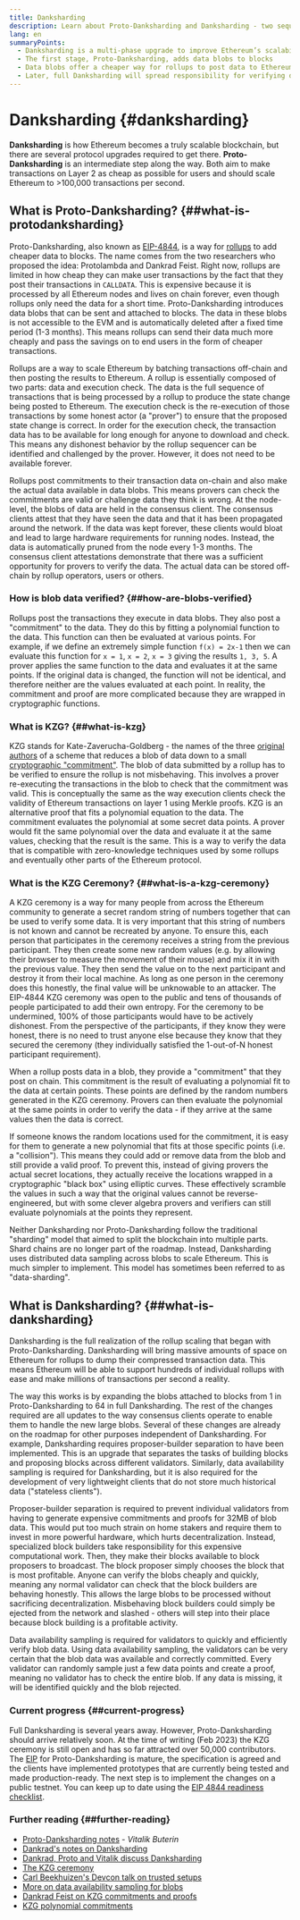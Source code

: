 ```yaml
---
title: Danksharding
description: Learn about Proto-Danksharding and Danksharding - two sequential upgrades for scaling Ethereum.
lang: en
summaryPoints:
  - Danksharding is a multi-phase upgrade to improve Ethereum’s scalability and capacity.
  - The first stage, Proto-Danksharding, adds data blobs to blocks
  - Data blobs offer a cheaper way for rollups to post data to Ethereum and those costs can be passed on to users in the form of lower transaction fees.
  - Later, full Danksharding will spread responsibility for verifying data blobs across subsets of nodes, further scaling Ethereum to more than 100,000 transactions per second.
---
```


# Danksharding \{#danksharding}

**Danksharding** is how Ethereum becomes a truly scalable blockchain, but there are several protocol upgrades required to get there. **Proto-Danksharding** is an intermediate step along the way. Both aim to make transactions on Layer 2 as cheap as possible for users and should scale Ethereum to >100,000 transactions per second.

## What is Proto-Danksharding? \{##what-is-protodanksharding}

Proto-Danksharding, also known as [EIP-4844](https://eips.ethereum.org/EIPS/eip-4844), is a way for [rollups](/layer2/#rollups) to add cheaper data to blocks. The name comes from the two researchers who proposed the idea: Protolambda and Dankrad Feist. Right now, rollups are limited in how cheap they can make user transactions by the fact that they post their transactions in `CALLDATA`. This is expensive because it is processed by all Ethereum nodes and lives on chain forever, even though rollups only need the data for a short time. Proto-Danksharding introduces data blobs that can be sent and attached to blocks. The data in these blobs is not accessible to the EVM and is automatically deleted after a fixed time period (1-3 months). This means rollups can send their data much more cheaply and pass the savings on to end users in the form of cheaper transactions.

<ExpandableCard title="Why do blobs make rollups cheaper?" eventCategory="/roadmap/danksharding" eventName="clicked why do blocks make rollups cheaper?">

Rollups are a way to scale Ethereum by batching transactions off-chain and then posting the results to Ethereum. A rollup is essentially composed of two parts: data and execution check. The data is the full sequence of transactions that is being processed by a rollup to produce the state change being posted to Ethereum. The execution check is the re-execution of those transactions by some honest actor (a "prover") to ensure that the proposed state change is correct. In order for the execution check, the transaction data has to be available for long enough for anyone to download and check. This means any dishonest behavior by the rollup sequencer can be identified and challenged by the prover. However, it does not need to be available forever.

</ExpandableCard>

<ExpandableCard title="Why is it OK to delete the blob data?" eventCategory="/roadmap/danksharding" eventName="clicked why is it OK to delete the blob data?">

Rollups post commitments to their transaction data on-chain and also make the actual data available in data blobs. This means provers can check the commitments are valid or challenge data they think is wrong. At the node-level, the blobs of data are held in the consensus client. The consensus clients attest that they have seen the data and that it has been propagated around the network. If the data was kept forever, these clients would bloat and lead to large hardware requirements for running nodes. Instead, the data is automatically pruned from the node every 1-3 months. The consensus client attestations demonstrate that there was a sufficient opportunity for provers to verify the data. The actual data can be stored off-chain by rollup operators, users or others.

</ExpandableCard>

### How is blob data verified? \{##how-are-blobs-verified}

Rollups post the transactions they execute in data blobs. They also post a "commitment" to the data. They do this by fitting a polynomial function to the data. This function can then be evaluated at various points. For example, if we define an extremely simple function `f(x) = 2x-1` then we can evaluate this function for `x = 1`, `x = 2`, `x = 3` giving the results `1, 3, 5`. A prover applies the same function to the data and evaluates it at the same points. If the original data is changed, the function will not be identical, and therefore neither are the values evaluated at each point. In reality, the commitment and proof are more complicated because they are wrapped in cryptographic functions.

### What is KZG? \{##what-is-kzg}

KZG stands for Kate-Zaverucha-Goldberg - the names of the three [original authors](https://link.springer.com/chapter/10.1007/978-3-642-17373-8_11) of a scheme that reduces a blob of data down to a small [cryptographic "commitment"](https://dankradfeist.de/ethereum/2020/06/16/kate-polynomial-commitments.html). The blob of data submitted by a rollup has to be verified to ensure the rollup is not misbehaving. This involves a prover re-executing the transactions in the blob to check that the commitment was valid. This is conceptually the same as the way execution clients check the validity of Ethereum transactions on layer 1 using Merkle proofs. KZG is an alternative proof that fits a polynomial equation to the data. The commitment evaluates the polynomial at some secret data points. A prover would fit the same polynomial over the data and evaluate it at the same values, checking that the result is the same. This is a way to verify the data that is compatible with zero-knowledge techniques used by some rollups and eventually other parts of the Ethereum protocol.

### What is the KZG Ceremony? \{##what-is-a-kzg-ceremony}

A KZG ceremony is a way for many people from across the Ethereum community to generate a secret random string of numbers together that can be used to verify some data. It is very important that this string of numbers is not known and cannot be recreated by anyone. To ensure this, each person that participates in the ceremony receives a string from the previous participant. They then create some new random values (e.g. by allowing their browser to measure the movement of their mouse) and mix it in with the previous value. They then send the value on to the next participant and destroy it from their local machine. As long as one person in the ceremony does this honestly, the final value will be unknowable to an attacker. The EIP-4844 KZG ceremony was open to the public and tens of thousands of people participated to add their own entropy. For the ceremony to be undermined, 100% of those participants would have to be actively dishonest. From the perspective of the participants, if they know they were honest, there is no need to trust anyone else because they know that they secured the ceremony (they individually satisfied the 1-out-of-N honest participant requirement).

<ExpandableCard title="What is the random number from the KZG ceremony used for?" eventCategory="/roadmap/danksharding" eventName="clicked why is the random number from the KZG ceremony used for?">

When a rollup posts data in a blob, they provide a "commitment" that they post on chain. This commitment is the result of evaluating a polynomial fit to the data at certain points. These points are defined by the random numbers generated in the KZG ceremony. Provers can then evaluate the polynomial at the same points in order to verify the data - if they arrive at the same values then the data is correct.

</ExpandableCard>

<ExpandableCard title="Why does the KZG random data have to stay secret?" eventCategory="/roadmap/danksharding" eventName="clicked why does the KZG random data have to stay secret?">

If someone knows the random locations used for the commitment, it is easy for them to generate a new polynomial that fits at those specific points (i.e. a "collision"). This means they could add or remove data from the blob and still provide a valid proof. To prevent this, instead of giving provers the actual secret locations, they actually receive the locations wrapped in a cryptographic "black box" using elliptic curves. These effectively scramble the values in such a way that the original values cannot be reverse-engineered, but with some clever algebra provers and verifiers can still evaluate polynomials at the points they represent.

</ExpandableCard>

<InfoBanner isWarning mb={8}>
  Neither Danksharding nor Proto-Danksharding follow the traditional "sharding" model that aimed to split the blockchain into multiple parts. Shard chains are no longer part of the roadmap. Instead, Danksharding uses distributed data sampling across blobs to scale Ethereum. This is much simpler to implement. This model has sometimes been referred to as "data-sharding".
</InfoBanner>

## What is Danksharding? \{##what-is-danksharding}

Danksharding is the full realization of the rollup scaling that began with Proto-Danksharding. Danksharding will bring massive amounts of space on Ethereum for rollups to dump their compressed transaction data. This means Ethereum will be able to support hundreds of individual rollups with ease and make millions of transactions per second a reality.

The way this works is by expanding the blobs attached to blocks from 1 in Proto-Danksharding to 64 in full Danksharding. The rest of the changes required are all updates to the way consensus clients operate to enable them to handle the new large blobs. Several of these changes are already on the roadmap for other purposes independent of Danksharding. For example, Danksharding requires proposer-builder separation to have been implemented. This is an upgrade that separates the tasks of building blocks and proposing blocks across different validators. Similarly, data availability sampling is required for Danksharding, but it is also required for the development of very lightweight clients that do not store much historical data ("stateless clients").

<ExpandableCard title="Why does Danksharding require proposer-builder separation?" eventCategory="/roadmap/danksharding" eventName="clicked why does danksharding require proposer-builder separation?">

Proposer-builder separation is required to prevent individual validators from having to generate expensive commitments and proofs for 32MB of blob data. This would put too much strain on home stakers and require them to invest in more powerful hardware, which hurts decentralization. Instead, specialized block builders take responsibility for this expensive computational work. Then, they make their blocks available to block proposers to broadcast. The block proposer simply chooses the block that is most profitable. Anyone can verify the blobs cheaply and quickly, meaning any normal validator can check that the block builders are behaving honestly. This allows the large blobs to be processed without sacrificing decentralization. Misbehaving block builders could simply be ejected from the network and slashed - others will step into their place because block building is a profitable activity.

</ExpandableCard>

<ExpandableCard title="Why does Danksharding require data availability sampling?" eventCategory="/roadmap/danksharding" eventName="clicked why does danksharding require data availability sampling?">

Data availability sampling is required for validators to quickly and efficiently verify blob data. Using data availability sampling, the validators can be very certain that the blob data was available and correctly committed. Every validator can randomly sample just a few data points and create a proof, meaning no validator has to check the entire blob. If any data is missing, it will be identified quickly and the blob rejected.

</ExpandableCard>

### Current progress \{##current-progress}

Full Danksharding is several years away. However, Proto-Danksharding should arrive relatively soon. At the time of writing (Feb 2023) the KZG ceremony is still open and has so far attracted over 50,000 contributors. The [EIP](https://eips.ethereum.org/EIPS/eip-4844) for Proto-Danksharding is mature, the specification is agreed and the clients have implemented prototypes that are currently being tested and made production-ready. The next step is to implement the changes on a public testnet. You can keep up to date using the [EIP 4844 readiness checklist](https://github.com/ethereum/pm/blob/master/Dencun/4844-readiness-checklist.md).

### Further reading \{##further-reading}

- [Proto-Danksharding notes](https://notes.ethereum.org/@vbuterin/proto_danksharding_faq) - _Vitalik Buterin_
- [Dankrad's notes on Danksharding](https://notes.ethereum.org/@dankrad/new_sharding)
- [Dankrad, Proto and Vitalik discuss Danksharding](https://www.youtube.com/watch?v=N5p0TB77flM)
- [The KZG ceremony](https://ceremony.ethereum.org/)
- [Carl Beekhuizen's Devcon talk on trusted setups](https://archive.devcon.org/archive/watch/6/the-kzg-ceremony-or-how-i-learnt-to-stop-worrying-and-love-trusted-setups/?tab=YouTube)
- [More on data availability sampling for blobs](https://hackmd.io/@vbuterin/sharding_proposal#ELI5-data-availability-sampling)
- [Dankrad Feist on KZG commitments and proofs](https://youtu.be/8L2C6RDMV9Q)
- [KZG polynomial commitments](https://dankradfeist.de/ethereum/2020/06/16/kate-polynomial-commitments.html)

